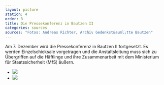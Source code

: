 ```yaml
---
layout: picture
station: 4
order: 3
title: Die Pressekonferenz in Bautzen II
categories: sources
sources: "Fotos: Andreas Richter, Archiv Gedenkst&auml;tte Bautzen"
---
```

Am 7. Dezember wird die Pressekonferenz in Bautzen II fortgesetzt. Es werden Einzelschicksale vorgetragen und die Anstaltsleitung muss sich zu &Uuml;bergriffen auf die H&auml;ftlinge und ihre Zusammenarbeit mit dem Ministerium f&uuml;r Staatssicherheit (MfS) &auml;u&szlig;ern.

<ul class="carousel">
	<li><a href="{{ site.gallerypath }}/4_C_Oeffentlichkeit_QuelleInfo_Pressekonferenz_1_7-12-89.jpg"><img src="{{ site.gallerypath }}/4_C_Oeffentlichkeit_QuelleInfo_Pressekonferenz_1_7-12-89.jpg"></a></li>
	<li><a href="{{ site.gallerypath }}/4_C_Oeffentlichkeit_QuelleInfo_Pressekonferenz7-12-89.jpg"><img src="{{ site.gallerypath }}/4_C_Oeffentlichkeit_QuelleInfo_Pressekonferenz7-12-89.jpg"></a></li>
</ul>